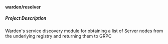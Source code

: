 #### warden/resolver

##### Project Description

Warden's service discovery module for obtaining a list of Server nodes from the underlying registry and returning them to GRPC